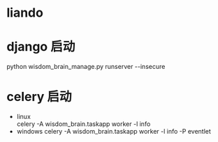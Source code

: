 # liando

# django 启动

python wisdom_brain_manage.py runserver --insecure


# celery 启动

- linux    
    celery -A wisdom_brain.taskapp worker -l info
- windows 
    celery -A wisdom_brain.taskapp worker -l info -P eventlet   
